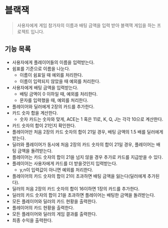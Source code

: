# 블랙잭
> 사용자에게 게임 참가자의 이름과 배팅 금액을 입력 받아 블랙잭 게임을 하는 프로젝트 입니다.

## 기능 목록
- 사용자에게 플레이어들의 이름을 입력받는다.
- 쉼표를 기준으로 이름을 나눈다.
    - 이름이 쉼표일 때 예외를 처리한다.
    - 이름이 입력되지 않았을 때 예외를 처리한다.
- 사용자에게 배팅 금액을 입력받는다.
    - 배팅 금액이 0 이하일 때, 예외를 처리한다.
    - 문자를 입력했을 때, 예외를 처리한다.
- 플레이어와 딜러에게 2장의 카드를 추가한다.
- 카드 숫자 합을 계산한다.
    - 숫자 카드는 숫자와 맞게, ACE는 1 혹은 11로, K, Q, J는 각각 10으로 계산한다.
- 카드 숫자의 합이 21인지 확인한다.
- 플레이어만 처음 2장의 카드 숫자의 합이 21일 경우, 배팅 금액의 1.5 배를 딜러에게 받는다.
- 딜러와 플레이어가 동시에 처음 2장의 카드 숫자의 합이 21일 경우, 플레이어는 배팅 금액을 돌려받는다.
- 플레이어는 카드 숫자의 합이 21을 넘지 않을 경우 추가로 카드를 지급받을 수 있다.
- 플레이어는 사용자에게 카드를 더 받을것인지 입력받는다.
    - y,n이 입력값이 아니면 예외를 처리한다.
- 플레이어의 카드 숫자의 합이 21이 초과하면 배팅 금액을 잃는다(딜러에게 추가된다).
- 딜러의 처음 2장의 카드 숫자의 합이 16이하면 1장의 카드를 추가한다.
- 딜러의 카드 숫자의 합이 21을 초과하면 플레이어는 배팅한 금액을 돌려받는다.
- 모든 플레이어와 딜러의 카드 현황을 출력한다.
- 플레이어의 카드 현황을 출력한다.
- 모든 플레이어와 딜러의 게임 결과를 출력한다.
- 최종 수익을 출력한다.
